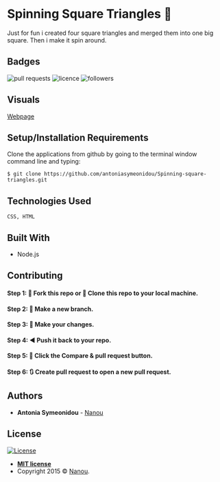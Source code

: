 # Spinning Square Triangles :black_square_button:

Just for fun i created four square triangles and merged them into one big square.
Then i make it spin around.

## Badges

![pull requests](https://img.shields.io/bitbucket/pr-raw/antoniasymeonidou/Virtual_Pet)
![licence](https://img.shields.io/npm/l/express)
![followers](https://img.shields.io/github/followers/antoniasymeonidou?label=Follow&style=social)

## Visuals

[Webpage](https://antoniasymeonidou.github.io/Spinning-square-triangles/squaretriangles.html)


## Setup/Installation Requirements

Clone the applications from github by going to the terminal window command line and typing:
```
$ git clone https://github.com/antoniasymeonidou/Spinning-square-triangles.git
```

## Technologies Used
```
CSS, HTML
```

## Built With

* Node.js 

## Contributing

#### Step 1: 🍴 Fork this repo or  👯 Clone this repo to your local machine.

#### Step 2: 🔨 Make a new branch.

#### Step 3: 💱 Make your changes.

#### Step 4: ◀️ Push it back to your repo.

#### Step 5: 📱 Click the Compare & pull request button.

#### Step 6: 🔃 Create pull request to open a new pull request.

## Authors

* **Antonia Symeonidou** - [Nanou](https://github.com/antoniasymeonidou)

## License

[![License](http://img.shields.io/:license-mit-blue.svg?style=flat-square)](http://badges.mit-license.org)

- **[MIT license](http://opensource.org/licenses/mit-license.php)**
- Copyright 2015 © <a href="https://github.com/antoniasymeonidou">Nanou</a>.
